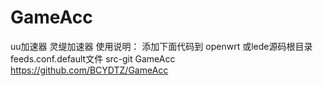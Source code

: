 # GameAcc
uu加速器
灵缇加速器
使用说明：
添加下面代码到 openwrt 或lede源码根目录feeds.conf.default文件
src-git GameAcc https://github.com/BCYDTZ/GameAcc
